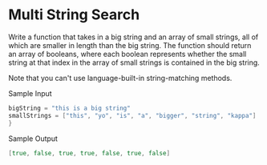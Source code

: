 # Multi String Search

Write a function that takes in a big string and an array of small strings, all of which are smaller in length than the big string. The function should return an array of booleans, where each boolean represents whether the small string at that index in the array of small strings is contained in the big string.

Note that you can't use language-built-in string-matching methods.

Sample Input

```go
bigString = "this is a big string"
smallStrings = ["this", "yo", "is", "a", "bigger", "string", "kappa"]
}
```

Sample Output

```go
[true, false, true, true, false, true, false]
```
